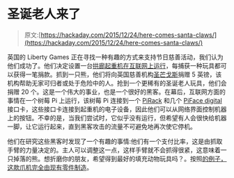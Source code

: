 # 圣诞老人来了

> 原文:[https://hackaday.com/2015/12/24/here-comes-santa-claws/](https://hackaday.com/2015/12/24/here-comes-santa-claws/)

英国的 Liberty Games 正在寻找一种有趣的方式来支持节日慈善活动，我们认为他们成功了。他们决定设置一台[拱廊起重机在互联网上运行](https://www.libertygames.co.uk/content/santa-claws/)，每捕获一种玩具都可以获得一笔捐款。抓到一只熊，他们将向英国慈善机构[圣芒戈斯](http://www.mungosbroadway.org.uk/)捐赠 5 英镑，该机构帮助无家可归者或处于危险中的人。抢到一个更稀有的圣诞老人玩具，他们会捐赠 20 个。这是一个伟大的事业，也是一个很好的黑客。在幕后，互联网方面的事情在一个树莓 Pi 上运行，该树莓 Pi 连接到一个 [PiRack](http://www.piface.org.uk/products/piface_rack/) 和几个 [PiFace digital](http://www.piface.org.uk/products/piface_digital/) 接口卡，这些接口卡连接到起重机的电子设备，因此他们可以从网络界面控制机器上的按钮。不幸的是，当我们尝试时，它似乎没有运行，但希望有人会很快给机器一脚，让它运行起来，直到黑客攻击的流量不可避免地再次使它停机。

他们在研究这些黑客时发现了一个有趣的事情:他们有一个支付比率，这是由抓取手臂的力量决定的。主人可以调整这一点，这样手臂就不会抓得很紧，这意味着一只掉落的熊。想折磨你的朋友，希望得到最好的填充动物玩具吗？。按照[的例子，这款爪机完全由现有零件制造](https://hackaday.com/2015/09/14/full-size-custom-claw-machine-built-with-parts-on-hand/)。